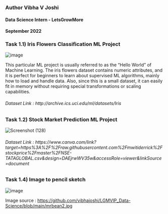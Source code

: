 <h3>Author  Vibha V Joshi</h3>
<h4>Data Science Intern - LetsGrowMore</h4> 
<h4>September 2022</h4> 
<h3>Task 1.1) Iris Flowers Classification ML Project </h3> 

![image](https://user-images.githubusercontent.com/73216270/189194150-47d20aff-682c-4bf6-bb2f-9cb3ea3b9176.png)
 
This particular ML project is usually referred to as the “Hello World” of Machine Learning. The iris flowers dataset contains numeric attributes, and it is perfect for beginners to learn about supervised ML algorithms, mainly how to load and handle data. Also, since this is a small dataset, it can easily fit in memory without requiring special transformations or scaling capabilities.
<h6>Dataset Link : http://archive.ics.uci.edu/ml/datasets/Iris</h6>

<h3>Task 1.2) Stock Market Prediction ML Project </h3>

![Screenshot (128)](https://user-images.githubusercontent.com/73216270/189535500-da6fd584-365b-4054-b66f-a0c9c781b344.png)

<h6>Dataset Link : https://www.canva.com/link?target=https%3A%2F%2Fraw.githubusercontent.com%2Fmwitiderrick%2Fstockprice%2Fmaster%2FNSE-TATAGLOBAL.csv&design=DAEjrwWV35w&accessRole=viewer&linkSource=document </h6>

<h3> Task 1.4) Image to pencil sketch </h3>


![image](https://user-images.githubusercontent.com/73216270/191974939-f461d3b2-979f-4dc7-8f70-63a425dde95f.png)

Image source : https://github.com/vibhajoshi/LGMVIP_Data-Science/blob/main/mrbean2.jpg 

 

